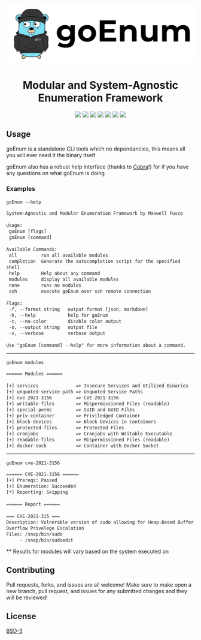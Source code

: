 <img src="/assets/goenum_banner.png">
<h1  align="center" style="border-bottom">
  Modular and System-Agnostic Enumeration Framework
</h1>

<div align="center">
  <img src="https://img.shields.io/github/go-mod/go-version/goEnum/goEnum?color=green">
  <img src="https://img.shields.io/github/release/goEnum/goEnum.svg">
  <img src="https://img.shields.io/github/license/goEnum/goEnum">
  <img src="https://img.shields.io/github/stars/goEnum/goEnum?color=yellow">
  <img src="https://img.shields.io/github/contributors-anon/goEnum/goEnum">
  <img src="https://img.shields.io/github/issues-raw/goEnum/goEnum">
  <img src="https://img.shields.io/github/downloads/goEnum/goEnum/total">
</div>


## Usage

goEnum is a standalone CLI tools which no dependancies, this means all you will ever need it the binary itself

goEnum also has a robust help interface (thanks to [Cobra](https://github.com/spf13/cobra)!) for if you have any questions on what goEnum is doing

### Examples
 `goEnum --help`

 ```
System-Agnostic and Modular Enumeration Framework by Maxwell Fusco

Usage:
  goEnum [flags]
  goEnum [command]

Available Commands:
  all         run all available modules
  completion  Generate the autocompletion script for the specified shell
  help        Help about any command
  modules     display all available modules
  none        runs no modules
  ssh         execute goEnum over ssh remote connection

Flags:
  -f, --format string   output format [json, markdown]
  -h, --help            help for goEnum
  -c, --no-color        disable color output
  -o, --output string   output file
  -v, --verbose         verbose output

Use "goEnum [command] --help" for more information about a command.
 ```
 
***

`goEnum modules`

```
====== Modules ======

[+] services              => Insecure Services and Utilized Binaries
[+] unquoted-service-path => Unquoted Service Paths
[+] cve-2021-3156         => CVE-2021-3156
[+] writable-files        => Mispermissioned Files (readable)
[+] special-perms         => SUID and GUID Files
[+] priv-container        => Priviledged Container
[+] block-devices         => Block Devices in Containers
[+] protected-files       => Protected Files
[+] cronjobs              => Cronjobs with Writable Executable
[+] readable-files        => Mispermissioned Files (readable)
[+] docker-sock           => Container with Docker Socket
```

***

`goEnum cve-2021-3156`

```
====== CVE-2021-3156 ======
[+] Prereqs: Passed
[+] Enumeration: Succeeded
[*] Reporting: Skipping

====== Report ======

=== CVE-2021-315 ===
Description: Vulnerable version of sudo allowing for Heap-Based Buffer Overflow Privelege Escalation
Files: /snap/bin/sudo
     - /snap/bin/sudoedit
```
** Results for modules will vary based on the system executed on

## Contributing

Pull requests, forks, and issues are all welcome! Make sure to make open a new branch, pull request, and issues for any submitted changes and they will be reviewed!

## License

[BSD-3](https://opensource.org/licenses/BSD-3-Clause)